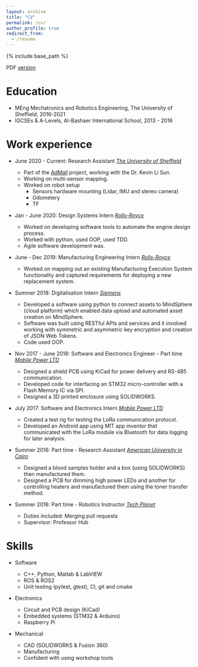 ```yaml
---
layout: archive
title: "CV"
permalink: /cv/
author_profile: true
redirect_from:
  - /resume
---
```


{% include base_path %}

PDF [version](https://drive.google.com/file/d/1UK0_Sg46OszPWeG2tXUfCK1WICtQ15oM/view?usp=sharing)

Education
======
* MEng Mechatronics and Robotics Engineering, The University of Sheffield, 2016-2021
* IGCSEs & A-Levels, Al-Bashaer International School, 2013 - 2016

Work experience
======
* June 2020 - Current: Research Assistant
  *[The University of Sheffield](sheffield.ac.uk)*
  * Part of the [AdMall](https://sites.google.com/view/fairsapce-admall/) project, working with the Dr. Kevin Li Sun.
  * Working on multi-sensor mapping.
  * Worked on robot setup
    * Sensors hardware mounting (Lidar, IMU and stereo camera)
    * Odometery
    * TF

* Jan - June 2020: Design Systems Intern
  *[Rolls-Royce](https://www.rolls-royce.com/)*
  * Worked on developing software tools to automate the engine design process.
  * Worked with python, used OOP, used TDD.
  * Agile software development was.

* June - Dec 2019: Manufacturing Engineering Intern
  *[Rolls-Royce](https://www.rolls-royce.com/)*
  * Worked on mapping out an existing Manufacturing Execution System functionality
    and captured requirements for deploying a new replacement system.

* Summer 2018: Digitalisation Intern
  *[Siemens](https://new.siemens.com/global/en.html)*
  * Developed a software using python to connect assets to MindSphere (cloud platform) which
    enabled data upload and automated asset creation on MindSphere.
  * Software was built using RESTful APIs and services and it involved working with symmetric and
    asymmetric key encryption and creation of JSON Web Tokens.
  * Code used OOP.

* Nov 2017 - June 2018: Software and Electronics Engineer - Part time 
  *[Mobile Power LTD](https://www.mobile-power.co.uk/)*
  * Designed a shield PCB using KiCad for power delivery and RS-485 communication.
  * Developed code for interfacing an STM32 micro-controller with a Flash Memory IC via SPI.
  * Designed a 3D printed enclosure using SOLIDWORKS.

* July 2017: Software and Electronics Intern 
  *[Mobile Power LTD](https://www.mobile-power.co.uk/)*
  * Created a test rig for testing the LoRa communication protocol.
  * Developed an Android app using MIT app inventor that communicated with the LoRa module via
    Bluetooth for data logging for later analysis.

* Summer 2016: Part time - Research Assistant 
  *[American University in Cairo](https://www.aucegypt.edu/home)*
  * Designed a blood samples holder and a box (using SOLIDWORKS) then manufactured them.
  * Designed a PCB for dimming high power LEDs and another for controlling heaters and
    manufactured them using the toner transfer method.

* Summer 2016: Part time - Robotics Instructor 
  *[Tech Planet](http://www.techplaneteg.com/)*
  * Duties included: Merging pull requests
  * Supervisor: Professor Hub

Skills
======
* Software
  * C++, Python, Matlab & LabVIEW
  * ROS & ROS2
  * Unit testing (pytest, gtest), CI, git and cmake

* Electronics
  * Circuit and PCB design (KiCad)
  * Embedded systems (STM32 & Arduino)
  * Raspberry Pi

* Mechanical
  * CAD (SOLIDWORKS & Fusion 360)
  * Manufacturing
  * Confident with using workshop tools
